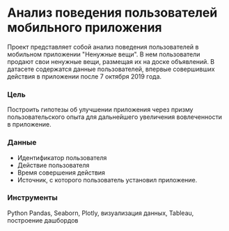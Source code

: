 # Анализ поведения пользователей мобильного приложения 
Проект представляет собой анализ поведения пользователей в мобильном приложении "Ненужные вещи". В нем пользователи продают свои ненужные вещи, размещая их на доске объявлений. В датасете содержатся данные пользователей, впервые совершивших действия в приложении после 7 октября 2019 года.
### Цель
Построить гипотезы об улучшении приложения через призму пользовательского опыта для дальнейшего увеличения вовлеченности в приложение.
### Данные 
- Идентификатор пользователя
- Действие пользователя 
- Время совершения действия
- Источник, с которого пользователь установил приложение.
### Инструменты
Python
Pandas,
Seaborn,
Plotly,
визуализация данных,
Tableau,
построение дашбордов
